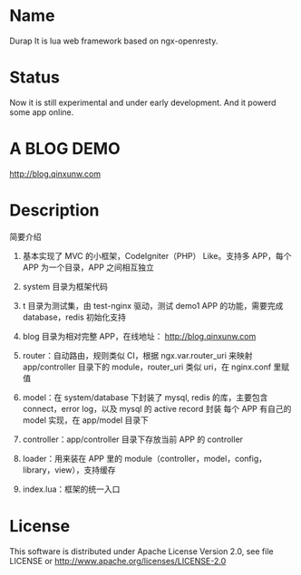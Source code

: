 Name
====

Durap
It is lua web framework based on ngx-openresty.


Status
======

Now it is still experimental and under early development.
And it powerd some app online.



A BLOG DEMO
======

http://blog.qinxunw.com




Description
===========
简要介绍
1. 基本实现了 MVC 的小框架，CodeIgniter（PHP） Like。支持多 APP，每个 APP 为一个目录，APP 之间相互独立

2. system 目录为框架代码

3. t 目录为测试集，由 test-nginx 驱动，测试 demo1 APP 的功能，需要完成 database，redis 初始化支持

4. blog 目录为相对完整 APP，在线地址： http://blog.qinxunw.com

5. router：自动路由，规则类似 CI，根据 ngx.var.router_uri 来映射 app/controller 目录下的 module，router_uri 类似 uri，在 nginx.conf 里赋值

6. model：在 system/database 下封装了 mysql, redis 的库，主要包含 connect，error log，以及 mysql 的 active record 封装
          每个 APP 有自己的 model 实现，在 app/model 目录下

7. controller：app/controller 目录下存放当前 APP 的 controller

9. loader：用来装在 APP 里的 module（controller，model，config，library，view），支持缓存

10. index.lua：框架的统一入口



License
====

This software is distributed under Apache License Version 2.0, see file LICENSE or http://www.apache.org/licenses/LICENSE-2.0
